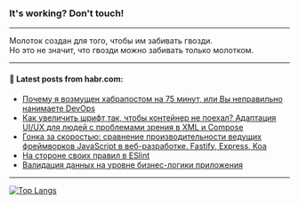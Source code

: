### It's working? Don't touch!

---
Молоток создан для того, чтобы им забивать гвозди. <br>
Но это не значит, что гвозди можно забивать только молотком.

---
<!--
#### 🛠️ Technical stack:

![Java](https://img.shields.io/badge/Java-informational?logo=Oracle&style=flat&logoColor=white&color=FF4500)
![Kotlin](https://img.shields.io/badge/Kotlin-informational?logo=Kotlin&style=flat&logoColor=white&color=774D97)
![JS](https://img.shields.io/badge/JS-informational?logo=javaScript&style=flat&logoColor=black&color=F7Df1E)
![TS](https://img.shields.io/badge/TypeScript-informational?logo=typeScript&style=flat&logoColor=black&color=017acc)
![Python](https://img.shields.io/badge/Python-informational?logo=Python&style=flat&logoColor=black&color=ffdd54) <br>
![Spring](https://img.shields.io/badge/SpringBoot-informational?logo=SpringBoot&style=flat&logoColor=white&color=6DB33F) 
![Next](https://img.shields.io/badge/Next.js-informational?logo=Next.js&style=flat&logoColor=white&color=3671a1)
![Nest](https://img.shields.io/badge/NestJS-informational?logo=NestJS&style=flat&logoColor=white&color=E0234E)
![NodeJS](https://img.shields.io/badge/NodeJS-informational?logo=node.js&style=flat&logoColor=white&color=70A760) <br>
![PostgreSQL](https://img.shields.io/badge/PostgreSQL-informational?logo=PostgreSQL&style=flat&logoColor=white&color=DAA520)
![MongoDB](https://img.shields.io/badge/MongoDB-informational?logo=MongoDB&style=flat&logoColor=white&color=870000)
![Git](https://img.shields.io/badge/Git-informational?logo=git&style=flat&logoColor=white&color=f74e28)
![Apache](https://img.shields.io/badge/Apache-informational?logo=apache&style=flat&logoColor=white&color=f74e28)

___  -->

#### 💬 Latest posts from habr.com:

<!-- BLOG-POST-LIST:START -->
- [Почему я возмущен хабрапостом на 75 минут, или Вы неправильно нанимаете DevOps](https://habr.com/ru/companies/kaspersky/articles/795547/?utm_source=habrahabr&utm_medium=rss&utm_campaign=795547)
- [Как увеличить шрифт так, чтобы контейнер не поехал? Адаптация UI/UX для людей с проблемами зрения в XML и Compose](https://habr.com/ru/articles/798473/?utm_source=habrahabr&utm_medium=rss&utm_campaign=798473)
- [Гонка за скоростью: сравнение производительности ведущих фреймворков JavaScript в веб-разработке. Fastify, Express, Koa](https://habr.com/ru/articles/798469/?utm_source=habrahabr&utm_medium=rss&utm_campaign=798469)
- [На стороне своих правил в ESlint](https://habr.com/ru/companies/beeline_tech/articles/797937/?utm_source=habrahabr&utm_medium=rss&utm_campaign=797937)
- [Валидация данных на уровне бизнес-логики приложения](https://habr.com/ru/articles/798465/?utm_source=habrahabr&utm_medium=rss&utm_campaign=798465)
<!-- BLOG-POST-LIST:END -->

---
[![Top Langs](https://github-readme-stats-git-master-advtsetting-gmailcom.vercel.app/api/top-langs/?username=zloylis&langs_count=10&hide_title=false&title_color=e6edf3&size_weight=0.5&count_weight=0.5&layout=compact&hide_border=true&theme=dracula)](https://github.com/zloylis)

<!-- ![GitHub stats](https://github-readme-stats-git-master-advtsetting-gmailcom.vercel.app/api?username=zloylis&show_icons=true&hide_border=true&theme=dracula&hide_title=true&include_all_commits=true&count_private=true&hide=contribs&hide_rank=true) -->
